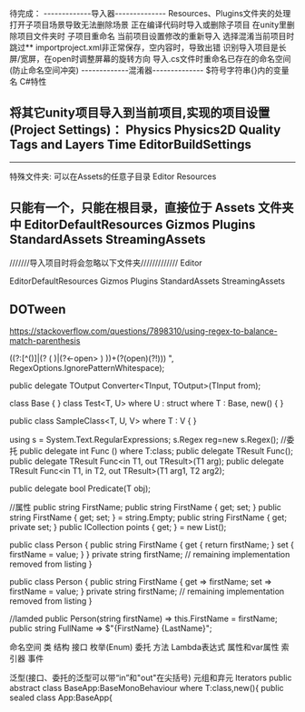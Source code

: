 待完成：
-------------导入器--------------
Resources、Plugins文件夹的处理
打开子项目场景导致无法删除场景
正在编译代码时导入或删除子项目
在unity里删除项目文件夹时
子项目重命名
当前项目设置修改的重新导入
选择混淆当前项目时跳过**
importproject.xml非正常保存，空内容时，导致出错
识别导入项目是长屏/宽屏，在open时调整屏幕的旋转方向
导入.cs文件时重命名已存在的命名空间(防止命名空间冲突)
-------------混淆器--------------
$符号字符串{}内的变量名
C#特性




将其它unity项目导入到当前项目,实现的项目设置(Project Settings)：
Physics
Physics2D
Quality
Tags and Layers
Time
EditorBuildSettings
-------------------------


-------------------------
特殊文件夹:
可以在Assets的任意子目录
Editor
Resources

只能有一个，只能在根目录，直接位于 Assets 文件夹中
EditorDefaultResources
Gizmos
Plugins
StandardAssets
StreamingAssets
-------------------------

///////导入项目时将会忽略以下文件夹/////////////
Editor

EditorDefaultResources
Gizmos
Plugins
StandardAssets
StreamingAssets

DOTween
-------------------------


https://stackoverflow.com/questions/7898310/using-regex-to-balance-match-parenthesis



\((?:[^()]|(?<open> \( )|(?<-open> \) ))+(?(open)(?!))\)
", RegexOptions.IgnorePatternWhitespace);




public delegate TOutput Converter<TInput, TOutput>(TInput from);

class Base { }
class Test<T, U>
    where U : struct
    where T : Base, new()
{ }


public class SampleClass<T, U, V> where T : V { }



using s = System.Text.RegularExpressions;
s.Regex reg=new s.Regex();
//委托
public delegate int Func<T> () where T:class;
public delegate TResult Func<out TResult>();
public delegate TResult Func<in T1, out TResult>(T1 arg);
public delegate TResult Func<in T1, in T2, out TResult>(T1 arg1, T2 arg2);

public delegate bool Predicate<in T>(T obj);

//属性
public string FirstName;
public string FirstName { get; set; }
public string FirstName { get; set; } = string.Empty;
public string FirstName { get; private set; }
public ICollection<DataPoint> points { get; } = new List<DataPoint>();

public class Person
{
    public string FirstName
    {
        get { return firstName; }
        set { firstName = value; }
    }
    private string firstName;
    // remaining implementation removed from listing
}

public class Person
{
    public string FirstName
    {
        get => firstName;
        set => firstName = value;
    }
    private string firstName;
    // remaining implementation removed from listing
}

//lamded
public Person(string firstName) => this.FirstName = firstName;
public string FullName => $"{FirstName} {LastName}";

命名空间
类
结构
接口
枚举(Enum)
委托
	方法
	Lambda表达式
	属性和var属性
	索引器
	事件



泛型(接口、委托的泛型可以带“in”和"out"在尖括号)
元组和弃元
Iterators
public abstract class BaseApp<T>:BaseMonoBehaviour where T:class,new(){
public sealed class App:BaseApp<App>{










